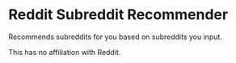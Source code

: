 # Reddit Subreddit Recommender

Recommends subreddits for you based on subreddits you input.

This has no affiliation with Reddit.